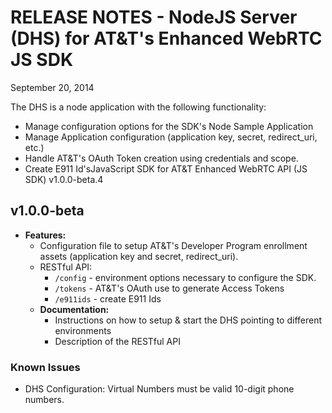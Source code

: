 # RELEASE NOTES - NodeJS Server (DHS) for AT&T's Enhanced WebRTC JS SDK

September 20, 2014

The DHS is a node application with the following functionality:
  * Manage configuration options for the SDK's Node Sample Application
  * Manage Application configuration (application key, secret, redirect_uri, etc.)
  * Handle AT&T's OAuth Token creation using credentials and scope.
  * Create E911 Id'sJavaScript SDK for AT&T Enhanced WebRTC API (JS SDK) v1.0.0-beta.4

## v1.0.0-beta

* **Features:**
  * Configuration file to setup AT&T's Developer
Program enrollment assets (application key and secret, redirect_uri).
  * RESTful API:
    * `/config` - environment options necessary to configure the SDK.
    * `/tokens` - AT&T's OAuth use to generate Access Tokens
    * `/e911ids` - create E911 Ids
  * **Documentation:**
    * Instructions on how to setup & start the DHS pointing to different
    environments
    * Description of the RESTful API


### Known Issues

* DHS Configuration: Virtual Numbers must be valid 10-digit phone numbers.
